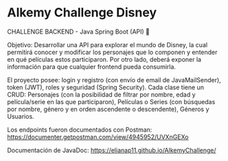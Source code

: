 # Alkemy Challenge Disney

CHALLENGE BACKEND - Java Spring Boot (API) 🚀

Objetivo: Desarrollar una API para explorar el mundo de Disney, la cual permitirá conocer y modificar 
los personajes que lo componen y entender en qué películas estos participaron. Por otro lado, deberá
exponer la información para que cualquier frontend pueda consumirla.

El proyecto posee: login y registro (con envío de email de JavaMailSender), token (JWT), roles y seguridad 
(Spring Security). Cada clase tiene un CRUD: Personajes (con la posibilidad de filtrar por nombre, edad y película/serie en 
las que participaron), Películas o Series (con búsquedas por nombre, género y en orden ascendente o descendente), 
Géneros y Usuarios. 

Los endpoints fueron documentados con Postman: https://documenter.getpostman.com/view/4945952/UVXnGEXo

Documentación de JavaDoc: https://elianap11.github.io/AlkemyChallenge/
